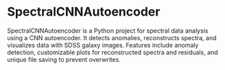 # SpectralCNNAutoencoder
SpectralCNNAutoencoder is a Python project for spectral data analysis using a CNN autoencoder. It detects anomalies, reconstructs spectra, and visualizes data with SDSS galaxy images. Features include anomaly detection, customizable plots for reconstructed spectra and residuals, and unique file saving to prevent overwrites.
